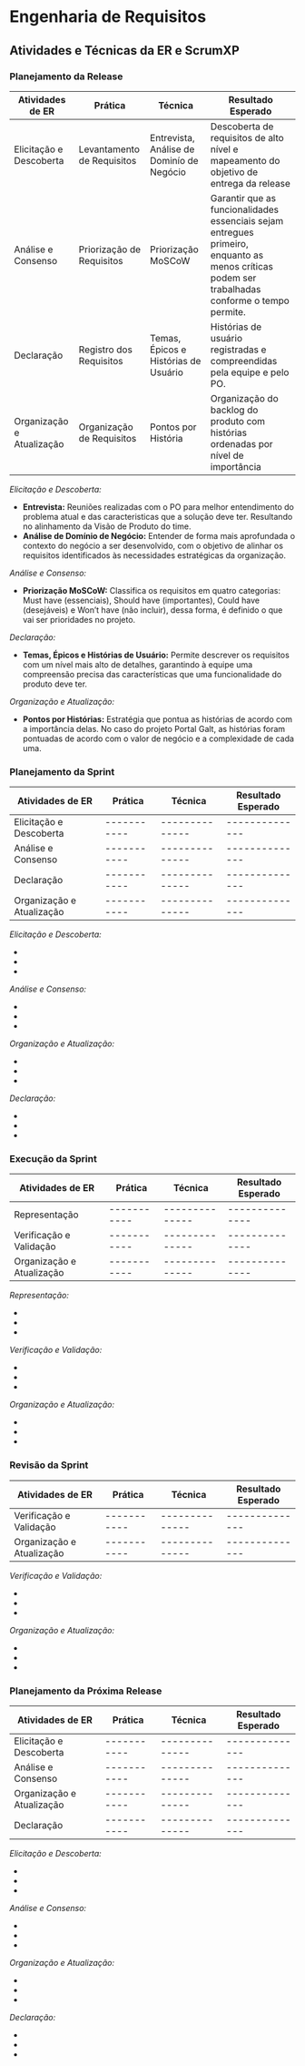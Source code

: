 # Engenharia de Requisitos 

## Atividades e Técnicas da ER e ScrumXP 

### **Planejamento da Release** 

| Atividades de ER | Prática | Técnica | Resultado Esperado |
| ---------- | ----------- | -------------- | -------------- | 
| Elicitação e Descoberta | Levantamento de Requisitos | Entrevista, Análise de Dominío de Negócio | Descoberta de requisitos de alto nível e mapeamento do objetivo de entrega da release | 
| Análise e Consenso | Priorização de Requisitos | Priorização MoSCoW | Garantir que as funcionalidades essenciais sejam entregues primeiro, enquanto as menos críticas podem ser trabalhadas conforme o tempo permite. | 
| Declaração | Registro dos Requisitos | Temas, Épicos e Histórias de Usuário | Histórias de usuário registradas e compreendidas pela equipe e pelo PO. | 
| Organização e Atualização | Organização de Requisitos | Pontos por História | Organização do backlog do produto com histórias ordenadas por nível de importância | 


*Elicitação e Descoberta:*
 
* **Entrevista:** Reuniões realizadas com o PO para melhor entendimento do problema atual e das caracteristicas que a solução deve ter. Resultando no alinhamento da Visão de Produto do time.
* **Análise de Domínio de Negócio:** Entender de forma mais aprofundada o contexto do negócio a ser desenvolvido, com o objetivo de alinhar os requisitos identificados às necessidades estratégicas da organização.

*Análise e Consenso:*

* **Priorização MoSCoW:** Classifica os requisitos em quatro categorias: Must have (essenciais), Should have (importantes), Could have (desejáveis) e Won’t have (não incluir), dessa forma, é definido o que vai ser prioridades no projeto.

*Declaração:*

* **Temas, Épicos e Histórias de Usuário:** Permite descrever os requisitos com um nível mais alto de detalhes, garantindo à equipe uma compreensão precisa das características que uma funcionalidade do produto deve ter.

*Organização e Atualização:*

* **Pontos por Histórias:** Estratégia que pontua as histórias de acordo com a importância delas. No caso do projeto Portal Galt, as histórias foram pontuadas de acordo com o valor de negócio e a complexidade de cada uma.

### **Planejamento da Sprint** 

| Atividades de ER | Prática | Técnica | Resultado Esperado |
| ---------- | ----------- | -------------- | -------------- | 
| Elicitação e Descoberta | ----------- | -------------- | -------------- | 
| Análise e Consenso | ----------- | -------------- | -------------- | 
| Declaração | ----------- | -------------- | -------------- | 
| Organização e Atualização | ----------- | -------------- | -------------- | 

*Elicitação e Descoberta:*

* 
* 
* 

*Análise e Consenso:*

* 
* 
* 

*Organização e Atualização:*

* 
*  
* 

*Declaração:*

* 
* 
* 

### **Execução da Sprint** 

| Atividades de ER | Prática | Técnica | Resultado Esperado |
| ---------- | ----------- | -------------- | -------------- | 
| Representação | ----------- | -------------- | -------------- | 
| Verificação e Validação | ----------- | -------------- | -------------- | 
| Organização  e Atualização | ----------- | -------------- | -------------- | 

*Representação:*

* 
* 
* 

*Verificação e Validação:*

* 
* 
* 

*Organização e Atualização:*

* 
*  
* 

### **Revisão da Sprint** 

| Atividades de ER | Prática | Técnica | Resultado Esperado |
| ---------- | ----------- | -------------- | -------------- | 
| Verificação e Validação | ----------- | -------------- | -------------- | 
| Organização e Atualização | ----------- | -------------- | -------------- | 

*Verificação e Validação:*

* 
* 
* 

*Organização e Atualização:*

* 
* 
* 

### **Planejamento da Próxima Release** 

| Atividades de ER | Prática | Técnica | Resultado Esperado |
| ---------- | ----------- | -------------- | -------------- | 
| Elicitação e Descoberta | ----------- | -------------- | -------------- | 
| Análise e Consenso | ----------- | -------------- | -------------- | 
| Organização e Atualização | ----------- | -------------- | -------------- | 
| Declaração | ----------- | -------------- | -------------- | 

*Elicitação e Descoberta:*

* 
* 
* 

*Análise e Consenso:*

* 
* 
* 

*Organização e Atualização:*

* 
*  
* 

*Declaração:*

* 
* 
* 

